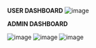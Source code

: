 **USER DASHBOARD**
![image](https://github.com/user-attachments/assets/c22fc002-916b-4694-ac98-f752a6cc05a9)

**ADMIN DASHBOARD**


![image](https://github.com/user-attachments/assets/4e18d91d-1fb5-47f4-aad9-e851580fca79)
![image](https://github.com/user-attachments/assets/b1c45ba7-dc5c-4428-901b-167c62db399b)
![image](https://github.com/user-attachments/assets/1f1bd2ed-e2d8-4857-866d-934d41673204)



